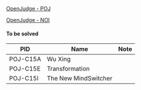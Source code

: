 [OpenJudge - POJ](http://poj.openjudge.cn/)

[OpenJudge - NOI](http://noi.openjudge.cn/)

#### To be solved

|PID|Name|Note|
|--|--|--|
|POJ-C15A|Wu Xing||
|POJ-C15E|Transformation||
|POJ-C15I|The New MindSwitcher||
